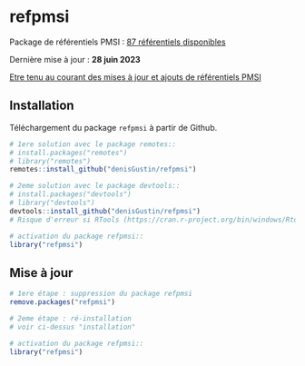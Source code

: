 
<!-- README.md is generated from README.Rmd. Please edit that file -->

# refpmsi

Package de référentiels PMSI : [87 référentiels
disponibles](https://denisgustin.github.io/refpmsi/articles/liste_ref.html)

Dernière mise à jour : **28 juin 2023**

[Etre tenu au courant des mises à jour et ajouts de référentiels
PMSI](http://www.lespmsi.com/r-et-pmsi/)

## Installation

Téléchargement du package `refpmsi` à partir de Github.

``` r
# 1ere solution avec le package remotes::
# install.packages("remotes")
# library("remotes")
remotes::install_github("denisGustin/refpmsi")

# 2eme solution avec le package devtools::
# install.packages("devtools")
# library("devtools")
devtools::install_github("denisGustin/refpmsi")
# Risque d'erreur si RTools (https://cran.r-project.org/bin/windows/Rtools/) n'est pas installé

# activation du package refpmsi::
library("refpmsi")
```

## Mise à jour

``` r
# 1ere étape : suppression du package refpmsi
remove.packages("refpmsi")

# 2eme étape : ré-installation
# voir ci-dessus "installation"

# activation du package refpmsi::
library("refpmsi")
```
